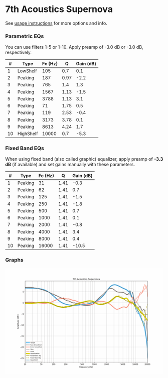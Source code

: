 # 7th Acoustics Supernova
See [usage instructions](https://github.com/jaakkopasanen/AutoEq#usage) for more options and info.

### Parametric EQs
You can use filters 1-5 or 1-10. Apply preamp of -3.0 dB or -3.0 dB, respectively.

|   # | Type      |   Fc (Hz) |    Q |   Gain (dB) |
|-----|-----------|-----------|------|-------------|
|   1 | LowShelf  |       105 | 0.7  |         0.1 |
|   2 | Peaking   |       187 | 0.97 |        -2.2 |
|   3 | Peaking   |       765 | 1.4  |         1.3 |
|   4 | Peaking   |      1567 | 1.13 |        -1.5 |
|   5 | Peaking   |      3788 | 1.13 |         3.1 |
|   6 | Peaking   |        71 | 1.75 |         0.5 |
|   7 | Peaking   |       119 | 2.53 |        -0.4 |
|   8 | Peaking   |      3173 | 3.78 |         0.1 |
|   9 | Peaking   |      8613 | 4.24 |         1.7 |
|  10 | HighShelf |     10000 | 0.7  |        -5.3 |

### Fixed Band EQs
When using fixed band (also called graphic) equalizer, apply preamp of **-3.3 dB** (if available) and set gains manually with these parameters.

|   # | Type    |   Fc (Hz) |    Q |   Gain (dB) |
|-----|---------|-----------|------|-------------|
|   1 | Peaking |        31 | 1.41 |        -0.3 |
|   2 | Peaking |        62 | 1.41 |         0.7 |
|   3 | Peaking |       125 | 1.41 |        -1.5 |
|   4 | Peaking |       250 | 1.41 |        -1.8 |
|   5 | Peaking |       500 | 1.41 |         0.7 |
|   6 | Peaking |      1000 | 1.41 |         0.1 |
|   7 | Peaking |      2000 | 1.41 |        -0.8 |
|   8 | Peaking |      4000 | 1.41 |         3.4 |
|   9 | Peaking |      8000 | 1.41 |         0.4 |
|  10 | Peaking |     16000 | 1.41 |       -10.5 |

### Graphs
![](./7th%20Acoustics%20Supernova.png)
